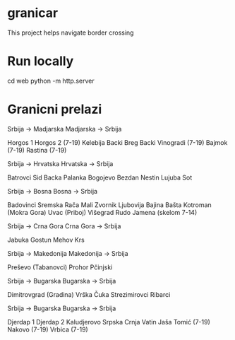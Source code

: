 # granicar
This project helps navigate border crossing

# Run locally
cd web
python -m http.server

# Granicni prelazi

Srbija -> Madjarska
Madjarska -> Srbija

Horgos 1
Horgos 2 (7-19)
Kelebija
Backi Breg
Backi Vinogradi (7-19)
Bajmok (7-19)
Rastina (7-19)

Srbija -> Hrvatska
Hrvatska -> Srbija

Batrovci
Sid
Backa Palanka
Bogojevo
Bezdan
Nestin
Lujuba 
Sot

Srbija -> Bosna
Bosna -> Srbija

Badovinci
Sremska Rača
Mali Zvornik
Ljubovija
Bajina Bašta
Kotroman (Mokra Gora)
Uvac (Priboj)
Višegrad
Rudo
Jamena (skelom 7-14)

Srbija -> Crna Gora
Crna Gora -> Srbija

Jabuka
Gostun
Mehov Krs

Srbija -> Makedonija
Makedonija -> Srbija

Preševo (Tabanovci)
Prohor Pčinjski

Srbija -> Bugarska
Bugarska -> Srbija

Dimitrovgrad (Gradina)
Vrška Čuka
Strezimirovci
Ribarci

Srbija -> Bugarska
Bugarska -> Srbija

Djerdap 1
Djerdap 2
Kaludjerovo
Srpska Crnja
Vatin
Jaša Tomić (7-19)
Nakovo (7-19)
Vrbica (7-19)
